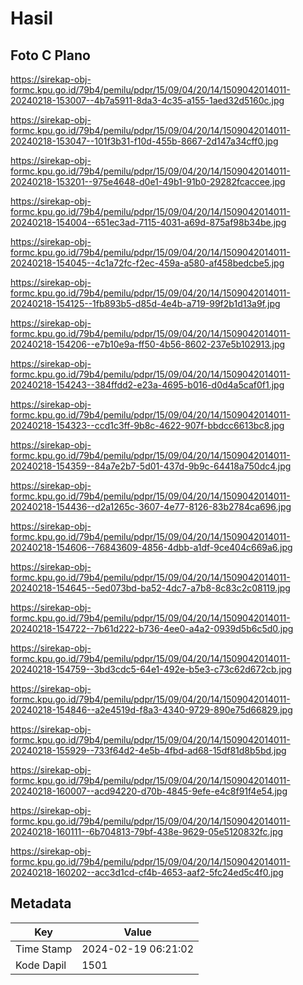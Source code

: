 # Hasil

## Foto C Plano

https://sirekap-obj-formc.kpu.go.id/79b4/pemilu/pdpr/15/09/04/20/14/1509042014011-20240218-153007--4b7a5911-8da3-4c35-a155-1aed32d5160c.jpg

https://sirekap-obj-formc.kpu.go.id/79b4/pemilu/pdpr/15/09/04/20/14/1509042014011-20240218-153047--101f3b31-f10d-455b-8667-2d147a34cff0.jpg

https://sirekap-obj-formc.kpu.go.id/79b4/pemilu/pdpr/15/09/04/20/14/1509042014011-20240218-153201--975e4648-d0e1-49b1-91b0-29282fcaccee.jpg

https://sirekap-obj-formc.kpu.go.id/79b4/pemilu/pdpr/15/09/04/20/14/1509042014011-20240218-154004--651ec3ad-7115-4031-a69d-875af98b34be.jpg

https://sirekap-obj-formc.kpu.go.id/79b4/pemilu/pdpr/15/09/04/20/14/1509042014011-20240218-154045--4c1a72fc-f2ec-459a-a580-af458bedcbe5.jpg

https://sirekap-obj-formc.kpu.go.id/79b4/pemilu/pdpr/15/09/04/20/14/1509042014011-20240218-154125--1fb893b5-d85d-4e4b-a719-99f2b1d13a9f.jpg

https://sirekap-obj-formc.kpu.go.id/79b4/pemilu/pdpr/15/09/04/20/14/1509042014011-20240218-154206--e7b10e9a-ff50-4b56-8602-237e5b102913.jpg

https://sirekap-obj-formc.kpu.go.id/79b4/pemilu/pdpr/15/09/04/20/14/1509042014011-20240218-154243--384ffdd2-e23a-4695-b016-d0d4a5caf0f1.jpg

https://sirekap-obj-formc.kpu.go.id/79b4/pemilu/pdpr/15/09/04/20/14/1509042014011-20240218-154323--ccd1c3ff-9b8c-4622-907f-bbdcc6613bc8.jpg

https://sirekap-obj-formc.kpu.go.id/79b4/pemilu/pdpr/15/09/04/20/14/1509042014011-20240218-154359--84a7e2b7-5d01-437d-9b9c-64418a750dc4.jpg

https://sirekap-obj-formc.kpu.go.id/79b4/pemilu/pdpr/15/09/04/20/14/1509042014011-20240218-154436--d2a1265c-3607-4e77-8126-83b2784ca696.jpg

https://sirekap-obj-formc.kpu.go.id/79b4/pemilu/pdpr/15/09/04/20/14/1509042014011-20240218-154606--76843609-4856-4dbb-a1df-9ce404c669a6.jpg

https://sirekap-obj-formc.kpu.go.id/79b4/pemilu/pdpr/15/09/04/20/14/1509042014011-20240218-154645--5ed073bd-ba52-4dc7-a7b8-8c83c2c08119.jpg

https://sirekap-obj-formc.kpu.go.id/79b4/pemilu/pdpr/15/09/04/20/14/1509042014011-20240218-154722--7b61d222-b736-4ee0-a4a2-0939d5b6c5d0.jpg

https://sirekap-obj-formc.kpu.go.id/79b4/pemilu/pdpr/15/09/04/20/14/1509042014011-20240218-154759--3bd3cdc5-64e1-492e-b5e3-c73c62d672cb.jpg

https://sirekap-obj-formc.kpu.go.id/79b4/pemilu/pdpr/15/09/04/20/14/1509042014011-20240218-154846--a2e4519d-f8a3-4340-9729-890e75d66829.jpg

https://sirekap-obj-formc.kpu.go.id/79b4/pemilu/pdpr/15/09/04/20/14/1509042014011-20240218-155929--733f64d2-4e5b-4fbd-ad68-15df81d8b5bd.jpg

https://sirekap-obj-formc.kpu.go.id/79b4/pemilu/pdpr/15/09/04/20/14/1509042014011-20240218-160007--acd94220-d70b-4845-9efe-e4c8f91f4e54.jpg

https://sirekap-obj-formc.kpu.go.id/79b4/pemilu/pdpr/15/09/04/20/14/1509042014011-20240218-160111--6b704813-79bf-438e-9629-05e5120832fc.jpg

https://sirekap-obj-formc.kpu.go.id/79b4/pemilu/pdpr/15/09/04/20/14/1509042014011-20240218-160202--acc3d1cd-cf4b-4653-aaf2-5fc24ed5c4f0.jpg


## Metadata

| Key        | Value               |
| ---------- | ------------------- |
| Time Stamp | 2024-02-19 06:21:02 |
| Kode Dapil | 1501                |



